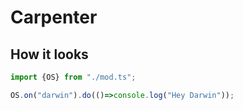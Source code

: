 # Carpenter

## How it looks
```JavaScript
import {OS} from "./mod.ts";

OS.on("darwin").do(()=>console.log("Hey Darwin"));
```